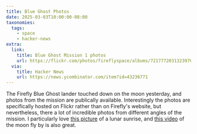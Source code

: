 ```yaml
---
title: Blue Ghost Photos
date: 2025-03-03T10:00:00-08:00
taxonomies:
  tags:
    - space
    - hacker-news
extra:
  link:
    title: Blue Ghost Mission 1 photos
    url: https://flickr.com/photos/fireflyspace/albums/72177720313239766
  via:
    title: Hacker News
    url: https://news.ycombinator.com/item?id=43236771
---
```


The Firefly Blue Ghost lander touched down on the moon yesterday, and photos from the mission are publically available. Interestingly the photos are specifically hosted on Flickr rather than on Firefly's website, but nevertheless, there a lot of incredible photos from different angles of the mission. I particularly love [this picture](https://flickr.com/photos/fireflyspace/54362872324/in/album-72177720313239766) of a lunar sunrise, and [this video](https://flickr.com/photos/fireflyspace/54353240540/) of the moon fly by is also great.
